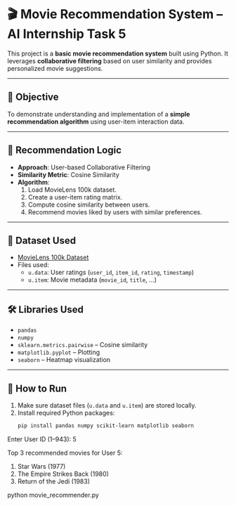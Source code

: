 # 🎬 Movie Recommendation System – AI Internship Task 5

This project is a **basic movie recommendation system** built using Python. It leverages **collaborative filtering** based on user similarity and provides personalized movie suggestions.

---

## 📌 Objective

To demonstrate understanding and implementation of a **simple recommendation algorithm** using user-item interaction data.

---

## 🧠 Recommendation Logic

- **Approach**: User-based Collaborative Filtering
- **Similarity Metric**: Cosine Similarity
- **Algorithm**:
  1. Load MovieLens 100k dataset.
  2. Create a user-item rating matrix.
  3. Compute cosine similarity between users.
  4. Recommend movies liked by users with similar preferences.

---

## 📁 Dataset Used

- [MovieLens 100k Dataset](https://grouplens.org/datasets/movielens/100k/)
- Files used:
  - `u.data`: User ratings (`user_id`, `item_id`, `rating`, `timestamp`)
  - `u.item`: Movie metadata (`movie_id`, `title`, ...)

---

## 🛠️ Libraries Used

- `pandas`
- `numpy`
- `sklearn.metrics.pairwise` – Cosine similarity
- `matplotlib.pyplot` – Plotting
- `seaborn` – Heatmap visualization

---

## 🚀 How to Run

1. Make sure dataset files (`u.data` and `u.item`) are stored locally.
2. Install required Python packages:
   ```bash
   pip install pandas numpy scikit-learn matplotlib seaborn

Enter User ID (1–943): 5

Top 3 recommended movies for User 5:
1. Star Wars (1977)
2. The Empire Strikes Back (1980)
3. Return of the Jedi (1983)


python movie_recommender.py

